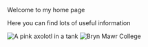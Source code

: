 Welcome to my home page

Here you can find lots of useful information

![A pink axolotl in a tank](https://alicemcgrath.digital.brynmawr.edu/simple-site/images/janeway.jpg)
![Bryn Mawr College](http://www.brynmawr.edu)

